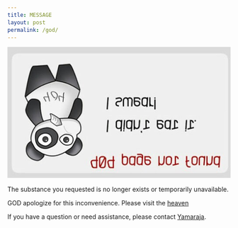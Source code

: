 ```yaml
---
title: MESSAGE
layout: post
permalink: /god/
---
```


![GOD](/images/ooops.jpg)

The substance you requested is no longer exists or temporarily unavailable.

GOD apologize for this inconvenience. Please visit the [heaven](http://saticse.github.io/)

If you have a question or need assistance, please contact [Yamaraja](mailto:cs-sati@protonmail.com).

